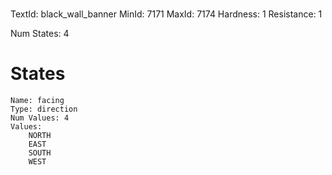 # 
TextId: black_wall_banner
MinId: 7171
MaxId: 7174
Hardness: 1
Resistance: 1

Num States: 4
# States
```
Name: facing
Type: direction
Num Values: 4
Values:
    NORTH
    EAST
    SOUTH
    WEST
```